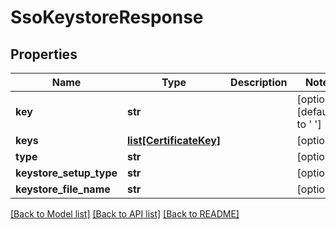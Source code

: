 # SsoKeystoreResponse

## Properties
Name | Type | Description | Notes
------------ | ------------- | ------------- | -------------
**key** | **str** |  | [optional] [default to ' ']
**keys** | [**list[CertificateKey]**](CertificateKey.md) |  | [optional] 
**type** | **str** |  | [optional] 
**keystore_setup_type** | **str** |  | [optional] 
**keystore_file_name** | **str** |  | [optional] 

[[Back to Model list]](../README.md#documentation-for-models) [[Back to API list]](../README.md#documentation-for-api-endpoints) [[Back to README]](../README.md)


